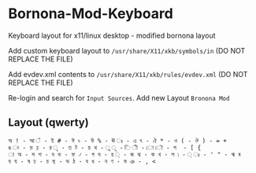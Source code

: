 # Bornona-Mod-Keyboard
Keyboard layout for x11/linux desktop - modified bornona layout

Add custom keyboard layout to `/usr/share/X11/xkb/symbols/in` (DO NOT REPLACE THE FILE)

Add evdev.xml contents to `/usr/share/X11/xkb/rules/evdev.xml` (DO NOT REPLACE THE FILE)

Re-login and search for ``Input Sources``. Add new Layout `Bronona Mod`

## Layout (qwerty)
```
অ ! - আ ঁ - ই # - ঈ ৳ - উ % - ঊ ঃ - এ ৎ - ঐ * - ও ( - ঔ ) - = +
ঙ ং - ড় ঢ় - র ৃ - ত ট - য় থ - ু ূ - ি ী - ো ৌ - প  - [ {
া অ - স শ - দ ড - ফ ৴ - গ ঘ - হ ্ - জ ঝ - ক খ - ল ৷ - ্ ঃ - ' " - ঋ ৰ
য য - ষ ঢ - চ ছ - ভ ঠ - ব ধ - ন ণ - ম ঞ - , <
```
